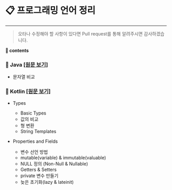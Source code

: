 # __:clipboard: 프로그래밍 언어 정리__
***

> 오타나 수정해야 할 사항이 있다면 Pull request를 통해 알려주시면 감사하겠습니다.

__:notebook: contents__

### __:seedling: Java__ [[원문 보기]](https://github.com/seungrokoh/TIL/tree/master/Language/contents/java.md)

* 문자열 비교

### __:seedling: Kotlin__ [[원문 보기]](https://github.com/seungrokoh/TIL/tree/master/Language/contents/kotlin.md)

* Types
    - Basic Types
    - 값의 비교
    - 형 변환
    - String Templates


* Properties and Fields
    - 변수 선언 방법
    - mutable(variable) & immutable(valuable)
    - NULL 정의 (Non-Null & Nullable)
    - Getters & Setters
    - private 변수 만들기
    - 늦은 초기화(lazy & lateinit)
